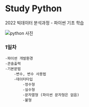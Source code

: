 # Study Python
2022 빅데이터 분석과정 - 파이썬 기초 학습

![python 사진](https://upload.wikimedia.org/wikipedia/commons/thumb/f/f8/Python_logo_and_wordmark.svg/1280px-Python_logo_and_wordmark.svg.png)


### 1일차
    -파이썬 개발환경
    -콘솔출력
    -기본문법
        -변수, 변수 사용법
        -데이터타입
            -정수형
            -실수형
            -문자열형 (파이썬 문자형은 없음)
            -불형